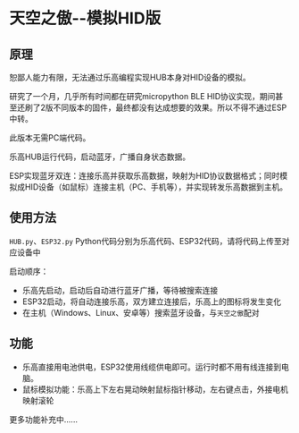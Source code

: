 # 天空之傲--模拟HID版

## 原理
恕鄙人能力有限，无法通过乐高编程实现HUB本身对HID设备的模拟。

研究了一个月，几乎所有时间都在研究micropython BLE HID协议实现，期间甚至还刷了2版不同版本的固件，最终都没有达成想要的效果。所以不得不通过ESP中转。

此版本无需PC端代码。

乐高HUB运行代码，启动蓝牙，广播自身状态数据。

ESP实现蓝牙双连：连接乐高并获取乐高数据，映射为HID协议数据格式；同时模拟成HID设备（如鼠标）连接主机（PC、手机等），并实现转发乐高数据到主机。

## 使用方法

`HUB.py`、`ESP32.py` Python代码分别为乐高代码、ESP32代码，请将代码上传至对应设备中

启动顺序：

- 乐高先启动，启动后自动进行蓝牙广播，等待被搜索连接
- ESP32启动，将自动连接乐高，双方建立连接后，乐高上的图标将发生变化
- 在主机（Windows、Linux、安卓等）搜索蓝牙设备，与`天空之傲`配对

## 功能

- 乐高直接用电池供电，ESP32使用线缆供电即可。运行时都不用有线连接到电脑。
- 鼠标模拟功能：乐高上下左右晃动映射鼠标指针移动，左右键点击，外接电机映射滚轮

更多功能补充中......
